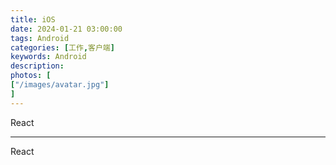 ```yaml
---
title: iOS
date: 2024-01-21 03:00:00
tags: Android
categories: [工作,客户端]
keywords: Android
description: 
photos: [
["/images/avatar.jpg"]
]
---
```


React

---

React
